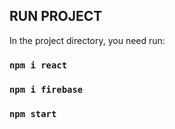 ## RUN PROJECT

In the project directory, you need run:

### `npm i react`
### `npm i firebase`
### `npm start`